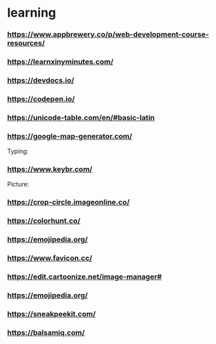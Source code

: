 # learning
### https://www.appbrewery.co/p/web-development-course-resources/
### https://learnxinyminutes.com/
### https://devdocs.io/
### https://codepen.io/
### https://unicode-table.com/en/#basic-latin
### https://google-map-generator.com/

Typing:
### https://www.keybr.com/

Picture:
### https://crop-circle.imageonline.co/
### https://colorhunt.co/
### https://emojipedia.org/
### https://www.favicon.cc/
### https://edit.cartoonize.net/image-manager#
### https://emojipedia.org/

### https://sneakpeekit.com/
### https://balsamiq.com/


